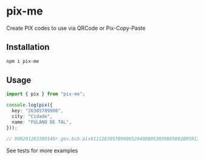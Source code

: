# pix-me

Create PIX codes to use via QRCode or Pix-Copy-Paste

## Installation

```sh
npm i pix-me
```

## Usage

```typescript
import { pix } from "pix-me";

console.log(pix({
  key: "26385709906",
  city: "Cidade",
  name: "FULANO DE TAL",
}));

// 00020126330014br.gov.bcb.pix0111263857099065204000053039865802BR5913FULANO DE TAL6006Cidade62070503***6304151C
```

See tests for more examples